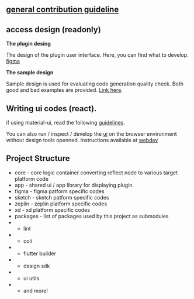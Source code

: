 ## [general contribution guideline](https://github.com/bridgedxyz/contributing-and-license)

## access design (readonly)

**The plugin desing**

The design of the plugin user interface. Here, you can find what to develop.
[figma](https://www.figma.com/file/4hqwYFw6FKw1njvzEl3VUh/figma-plugin?node-id=0%3A1)

**The sample design**

Sample design is used for evaluating code generation quality check. Both good and bad examples are provided. [Link here](https://www.figma.com/file/iypAHagtcSp3Osfo2a7EDz/?node-id=164%3A2621).

## Writing ui codes (react).

if using material-ui, read the following [guidelines](https://material-ui.com/guides/minimizing-bundle-size/).


You can also run / inspect / develop the [ui](./ui) on the browser environment without design tools openned. Instructions available at [webdev](./webdev)


## Project Structure

- core - core logic container converting reflect node to various target platform code
- app - shared ui  / app library for displaying plugin.
- figma - figma patform specific codes
- sketch - sketch patform specific codes
- zeplin - zeplin platform specific codes
- xd - xd platform specific codes
- packages - list of packages used by this project as submodules
- - lint
- - coli
- - flutter builder
- - design sdk
- - ui utils
- - and more!

